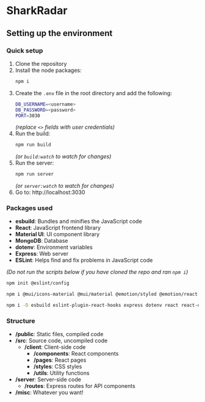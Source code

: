 # SharkRadar

## Setting up the environment

### Quick setup

1. Clone the repository
2. Install the node packages:
    ```bash
    npm i
    ```
3. Create the `.env` file in the root directory and add the following:
    ```bash
    DB_USERNAME=<username>
    DB_PASSWORD=<password>
    PORT=3030
    ```
    *(replace `<>` fields with user credentials)*
4. Run the build:
    ```bash
    npm run build
    ```
    *(or `build:watch` to watch for changes)*
5. Run the server:
    ```bash
    npm run server
    ```
    *(or `server:watch` to watch for changes)*
6. Go to: http://localhost:3030

### Packages used

- **esbuild**: Bundles and minifies the JavaScript code
- **React**: JavaScript frontend library
- **Material UI**: UI component library
- **MongoDB**: Database
- **dotenv**: Environment variables
- **Express**: Web server
- **ESLint**: Helps find and fix problems in JavaScript code

*(Do not run the scripts below if you have cloned the repo and ran `npm i`)*

```bash
npm init @eslint/config
```
```bash
npm i @mui/icons-material @mui/material @emotion/styled @emotion/react mongodb
```
```bash
npm i -D esbuild eslint-plugin-react-hooks express dotenv react react-dom react-router-dom
```

### Structure

- **/public**: Static files, compiled code
- **/src**: Source code, uncompiled code
    - **/client**: Client-side code
        - **/components**: React components
        - **/pages**: React pages
        - **/styles**: CSS styles
        - **/utils**: Utility functions
- **/server**: Server-side code
    - **/routes**: Express routes for API components
- **/misc**: Whatever you want!

